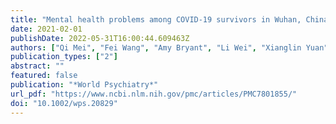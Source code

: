 ```yaml
---
title: "Mental health problems among COVID‐19 survivors in Wuhan, China"
date: 2021-02-01
publishDate: 2022-05-31T16:00:44.609463Z
authors: ["Qi Mei", "Fei Wang", "Amy Bryant", "Li Wei", "Xianglin Yuan", "Jian Li"]
publication_types: ["2"]
abstract: ""
featured: false
publication: "*World Psychiatry*"
url_pdf: "https://www.ncbi.nlm.nih.gov/pmc/articles/PMC7801855/"
doi: "10.1002/wps.20829"
---
```


